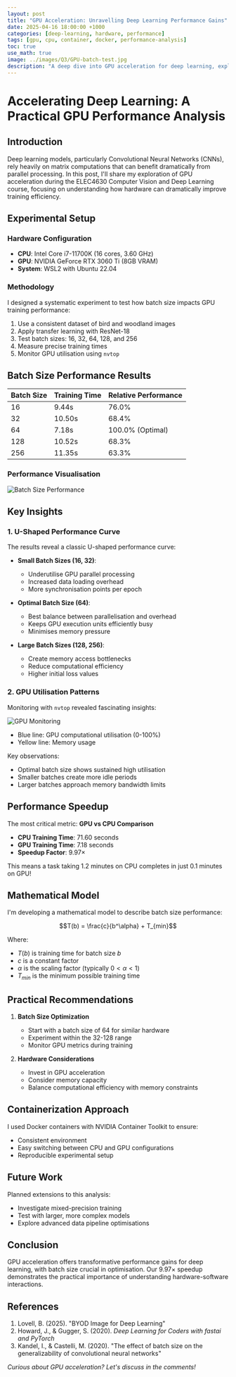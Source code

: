 ```yaml
---
layout: post
title: "GPU Acceleration: Unravelling Deep Learning Performance Gains"
date: 2025-04-16 18:00:00 +1000
categories: [deep-learning, hardware, performance]
tags: [gpu, cpu, container, docker, performance-analysis]
toc: true
use_math: true
image: ../images/Q3/GPU-batch-test.jpg
description: "A deep dive into GPU acceleration for deep learning, exploring batch size optimisation and performance characteristics using NVIDIA RTX 3060 Ti."
---
```


# Accelerating Deep Learning: A Practical GPU Performance Analysis

## Introduction

Deep learning models, particularly Convolutional Neural Networks (CNNs), rely heavily on matrix computations that can benefit dramatically from parallel processing. In this post, I'll share my exploration of GPU acceleration during the ELEC4630 Computer Vision and Deep Learning course, focusing on understanding how hardware can dramatically improve training efficiency.

## Experimental Setup

### Hardware Configuration

- **CPU**: Intel Core i7-11700K (16 cores, 3.60 GHz)
- **GPU**: NVIDIA GeForce RTX 3060 Ti (8GB VRAM)
- **System**: WSL2 with Ubuntu 22.04

### Methodology

I designed a systematic experiment to test how batch size impacts GPU training performance:

1. Use a consistent dataset of bird and woodland images
2. Apply transfer learning with ResNet-18
3. Test batch sizes: 16, 32, 64, 128, and 256
4. Measure precise training times
5. Monitor GPU utilisation using `nvtop`

## Batch Size Performance Results

| Batch Size | Training Time | Relative Performance |
|-----------|--------------|----------------------|
| 16        | 9.44s        | 76.0%                |
| 32        | 10.50s       | 68.4%                |
| 64        | 7.18s        | 100.0% (Optimal)     |
| 128       | 10.52s       | 68.3%                |
| 256       | 11.35s       | 63.3%                |

### Performance Visualisation

![Batch Size Performance](/images/Q3/batch_size_performance.png)

## Key Insights

### 1. U-Shaped Performance Curve

The results reveal a classic U-shaped performance curve:

- **Small Batch Sizes (16, 32)**: 
  - Underutilise GPU parallel processing
  - Increased data loading overhead
  - More synchronisation points per epoch

- **Optimal Batch Size (64)**:
  - Best balance between parallelisation and overhead
  - Keeps GPU execution units efficiently busy
  - Minimises memory pressure

- **Large Batch Sizes (128, 256)**:
  - Create memory access bottlenecks
  - Reduce computational efficiency
  - Higher initial loss values

### 2. GPU Utilisation Patterns

Monitoring with `nvtop` revealed fascinating insights:

![GPU Monitoring](/images/Q3/GPU-batch-test.jpg)

- Blue line: GPU computational utilisation (0-100%)
- Yellow line: Memory usage

Key observations:
- Optimal batch size shows sustained high utilisation
- Smaller batches create more idle periods
- Larger batches approach memory bandwidth limits

## Performance Speedup

The most critical metric: **GPU vs CPU Comparison**

- **CPU Training Time**: 71.60 seconds
- **GPU Training Time**: 7.18 seconds
- **Speedup Factor**: 9.97×

This means a task taking 1.2 minutes on CPU completes in just 0.1 minutes on GPU!

## Mathematical Model

I'm developing a mathematical model to describe batch size performance:

$$T(b) = \frac{c}{b^\alpha} + T_{min}$$

Where:
- $T(b)$ is training time for batch size $b$
- $c$ is a constant factor
- $\alpha$ is the scaling factor (typically $0 < \alpha < 1$)
- $T_{min}$ is the minimum possible training time

## Practical Recommendations

1. **Batch Size Optimization**
   - Start with a batch size of 64 for similar hardware
   - Experiment within the 32-128 range
   - Monitor GPU metrics during training

2. **Hardware Considerations**
   - Invest in GPU acceleration
   - Consider memory capacity
   - Balance computational efficiency with memory constraints

## Containerization Approach

I used Docker containers with NVIDIA Container Toolkit to ensure:
- Consistent environment
- Easy switching between CPU and GPU configurations
- Reproducible experimental setup

## Future Work

Planned extensions to this analysis:
- Investigate mixed-precision training
- Test with larger, more complex models
- Explore advanced data pipeline optimisations

## Conclusion

GPU acceleration offers transformative performance gains for deep learning, with batch size crucial in optimisation. Our 9.97× speedup demonstrates the practical importance of understanding hardware-software interactions.

## References

1. Lovell, B. (2025). "BYOD Image for Deep Learning"
2. Howard, J., & Gugger, S. (2020). *Deep Learning for Coders with fastai and PyTorch*
3. Kandel, I., & Castelli, M. (2020). "The effect of batch size on the generalizability of convolutional neural networks"

*Curious about GPU acceleration? Let's discuss in the comments!*

